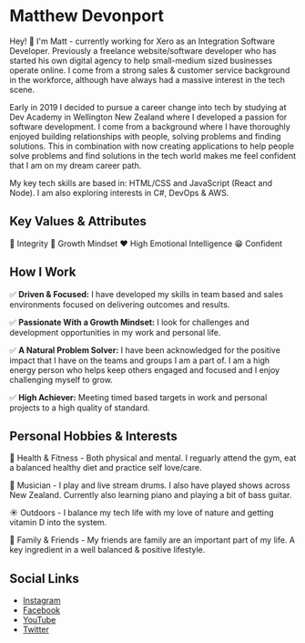 # Matthew Devonport

Hey! :wave: I'm Matt - currently working for Xero as an Integration Software Developer. Previously a freelance website/software developer who has started his own digital agency to help small-medium sized businesses operate online. I come from a strong sales & customer service background in the workforce, although have always had a massive interest in the tech scene. 

Early in 2019 I decided to pursue a career change into tech by studying at Dev Academy in Wellington New Zealand where I developed a passion for software development. I come from a background where I have thoroughly enjoyed building relationships with people, solving problems and finding solutions. This in combination with now creating applications to help people solve problems and find solutions in the tech world makes me feel confident that I am on my dream career path.

My key tech skills are based in: HTML/CSS and JavaScript (React and Node). I am also exploring interests in C#, DevOps & AWS.

## Key Values & Attributes

:key: Integrity
:thought_balloon: Growth Mindset
:heart: High Emotional Intelligence
:grin: Confident

## How I Work

:white_check_mark: **Driven & Focused:** I have developed my skills in team based and sales
environments focused on delivering outcomes and results.

:white_check_mark: **Passionate With a Growth Mindset:** I look for challenges and development
opportunities in my work and personal life.

:white_check_mark: **A Natural Problem Solver:** I have been acknowledged for the positive impact that I
have on the teams and groups I am a part of. I am a high energy person who helps
keep others engaged and focused and I enjoy challenging myself to grow.

:white_check_mark: **High Achiever:** Meeting timed based targets in work and personal projects to a high
quality of standard.

## Personal Hobbies & Interests

:muscle: Health & Fitness - Both physical and mental. I reguarly attend the gym, eat a balanced healthy diet and practice self love/care.

:musical_score: Musician - I play and live stream drums. I also have played shows across New Zealand. Currently also learning piano and playing a bit of bass guitar.

:sunny: Outdoors - I balance my tech life with my love of nature and getting vitamin D into the system.

:revolving_hearts: Family & Friends - My friends are family are an important part of my life. A key ingredient in a well balanced & positive lifestyle.

## Social Links

- [Instagram](http://instagram.com/matthew_devonport)
- [Facebook](http://facebook.com/matthewdevonport)
- [YouTube](http://youtube.com/roarpowernz)
- [Twitter](http://twitter.com/matt_devonport)








